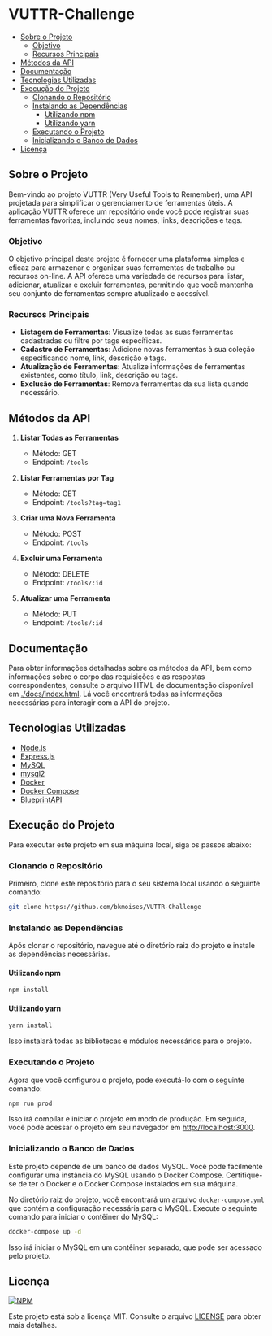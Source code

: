 # VUTTR-Challenge
-   [Sobre o Projeto](#sobre-o-projeto)
    -   [Objetivo](#objetivo)
    -   [Recursos Principais](#recursos-principais)
-   [Métodos da API](#m%C3%A9todos-da-api)
-   [Documentação](#documenta%C3%A7%C3%A3o)
-   [Tecnologias Utilizadas](#tecnologias-utilizadas)
-   [Execução do Projeto](#execu%C3%A7%C3%A3o-do-projeto)
    -   [Clonando o Repositório](#clonando-o-reposit%C3%B3rio)
    -   [Instalando as Dependências](#instalando-as-depend%C3%AAncias)
        -   [Utilizando npm](#utilizando-npm)
        -   [Utilizando yarn](#utilizando-yarn)
    -   [Executando o Projeto](#Executando-o-Projeto)
    -   [Inicializando o Banco de Dados](#inicializando-o-banco-de-dados)
-   [Licença](#licen%C3%A7a)

## Sobre o Projeto

Bem-vindo ao projeto VUTTR (Very Useful Tools to Remember), uma API projetada para simplificar o gerenciamento de ferramentas úteis. A aplicação VUTTR oferece um repositório onde você pode registrar suas ferramentas favoritas, incluindo seus nomes, links, descrições e tags.

### Objetivo

O objetivo principal deste projeto é fornecer uma plataforma simples e eficaz para armazenar e organizar suas ferramentas de trabalho ou recursos on-line. A API oferece uma variedade de recursos para listar, adicionar, atualizar e excluir ferramentas, permitindo que você mantenha seu conjunto de ferramentas sempre atualizado e acessível.

### Recursos Principais

-   **Listagem de Ferramentas**: Visualize todas as suas ferramentas cadastradas ou filtre por tags específicas.
-   **Cadastro de Ferramentas**: Adicione novas ferramentas à sua coleção especificando nome, link, descrição e tags.
-   **Atualização de Ferramentas**: Atualize informações de ferramentas existentes, como título, link, descrição ou tags.
-   **Exclusão de Ferramentas**: Remova ferramentas da sua lista quando necessário.

## Métodos da API

1.  **Listar Todas as Ferramentas**
    -   Método: GET
    -   Endpoint: `/tools`
    
2.  **Listar Ferramentas por Tag**
    -   Método: GET
    -   Endpoint: `/tools?tag=tag1`
   
3.  **Criar uma Nova Ferramenta**
    -   Método: POST
    -   Endpoint: `/tools` 
4.  **Excluir uma Ferramenta**
    -   Método: DELETE
    -   Endpoint: `/tools/:id`
    
5.  **Atualizar uma Ferramenta**
    -   Método: PUT
    -   Endpoint: `/tools/:id`

## Documentação

Para obter informações detalhadas sobre os métodos da API, bem como informações sobre o corpo das requisições e as respostas correspondentes, consulte o arquivo HTML de documentação disponível em [./docs/index.html](./docs/index.html). Lá você encontrará todas as informações necessárias para interagir com a API do projeto.


## Tecnologias Utilizadas

-   [Node.js](https://nodejs.org/)
-   [Express.js](https://expressjs.com/)
-   [MySQL](https://www.mysql.com/)
-   [mysql2](https://github.com/mysqljs/mysql)
-   [Docker](https://www.docker.com/)
-   [Docker Compose](https://docs.docker.com/compose/)
-   [BlueprintAPI](https://apiblueprint.org/)

## Execução do Projeto

Para executar este projeto em sua máquina local, siga os passos abaixo:

### Clonando o Repositório

Primeiro, clone este repositório para o seu sistema local usando o seguinte comando:

```bash
git clone https://github.com/bkmoises/VUTTR-Challenge
```

### Instalando as Dependências

Após clonar o repositório, navegue até o diretório raiz do projeto e instale as dependências necessárias.

#### Utilizando npm

```bash
npm install
```

#### Utilizando yarn

```bash
yarn install
```

Isso instalará todas as bibliotecas e módulos necessários para o projeto.

### Executando o Projeto

Agora que você configurou o projeto, pode executá-lo com o seguinte comando:

```bash
npm run prod
```

Isso irá compilar e iniciar o projeto em modo de produção. Em seguida, você pode acessar o projeto em seu navegador em [http://localhost:3000](http://localhost:3000).

### Inicializando o Banco de Dados

Este projeto depende de um banco de dados MySQL. Você pode facilmente configurar uma instância do MySQL usando o Docker Compose. Certifique-se de ter o Docker e o Docker Compose instalados em sua máquina.

No diretório raiz do projeto, você encontrará um arquivo `docker-compose.yml` que contém a configuração necessária para o MySQL. Execute o seguinte comando para iniciar o contêiner do MySQL:

```bash
docker-compose up -d
``` 

Isso irá iniciar o MySQL em um contêiner separado, que pode ser acessado pelo projeto.

## Licença

[![NPM](https://img.shields.io/npm/l/react)](https://github.com/devsuperior/sds1-wmazoni/blob/master/LICENSE)

Este projeto está sob a licença MIT. Consulte o arquivo [LICENSE](https://github.com/bkmoises/VUTTR-Challenge/blob/main/LICENSE) para obter mais detalhes.

